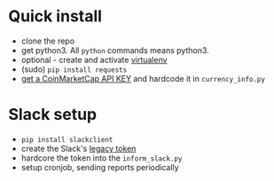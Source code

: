 # Quick install
- clone the repo
- get python3. All `python` commands means python3.
- optional - create and activate [virtualenv](http://docs.python-guide.org/en/latest/dev/virtualenvs/)
- (sudo) `pip install requests`
- [get a CoinMarketCap API KEY](https://coinmarketcap.com/api/documentation/v1/#section/Quick-Start-Guide) and hardcode it in `currency_info.py`

# Slack setup
- `pip install slackclient`
- create the Slack's [legacy token](https://get.slack.help/hc/en-us/articles/215770388-Create-and-regenerate-API-tokens)
- hardcore the token into the `inform_slack.py`
- setup cronjob, sending reports periodically


